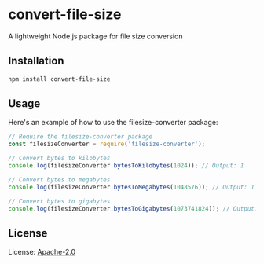# convert-file-size 
A lightweight Node.js package for file size conversion

## Installation
```bash
npm install convert-file-size 

```
## Usage

Here's an example of how to use the filesize-converter package:

```javascript
// Require the filesize-converter package
const filesizeConverter = require('filesize-converter');

// Convert bytes to kilobytes
console.log(filesizeConverter.bytesToKilobytes(1024)); // Output: 1

// Convert bytes to megabytes
console.log(filesizeConverter.bytesToMegabytes(1048576)); // Output: 1

// Convert bytes to gigabytes
console.log(filesizeConverter.bytesToGigabytes(1073741824)); // Output: 1

```
## License

License: [Apache-2.0](https://github.com/nishar-khorajiya/convert-file-size/blob/main/LICENSE)
